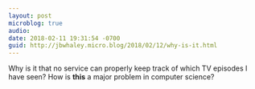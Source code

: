 ```yaml
---
layout: post
microblog: true
audio: 
date: 2018-02-11 19:31:54 -0700
guid: http://jbwhaley.micro.blog/2018/02/12/why-is-it.html
---
```

Why is it that no service can properly keep track of which TV episodes I have seen? How is **this** a major problem in computer science?
